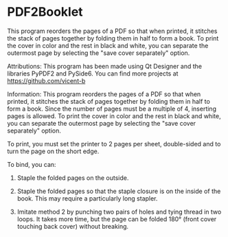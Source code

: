 # PDF2Booklet
This program reorders the pages of a PDF so that when printed, it stitches the stack of pages together by folding them in half to form a book. To print the cover in color and the rest in black and white, you can separate the outermost page by selecting the "save cover separately" option.

Attributions:
This program has been made using Qt Designer and the libraries PyPDF2 and PySide6. You can find more projects at https://github.com/vicent-b

Information:
This program reorders the pages of a PDF so that when printed, it stitches the stack of pages together by folding them in half to form a book. Since the number of pages must be a multiple of 4, inserting pages is allowed. To print the cover in color and the rest in black and white, you can separate the outermost page by selecting the "save cover separately" option.

To print, you must set the printer to 2 pages per sheet, double-sided and to turn the page on the short edge.

To bind, you can:
1) Staple the folded pages on the outside.

2) Staple the folded pages so that the staple closure is on the inside of the book. This may require a particularly long stapler.

3) Imitate method 2 by punching two pairs of holes and tying thread in two loops. It takes more time, but the page can be folded 180° (front cover touching back cover) without breaking.

